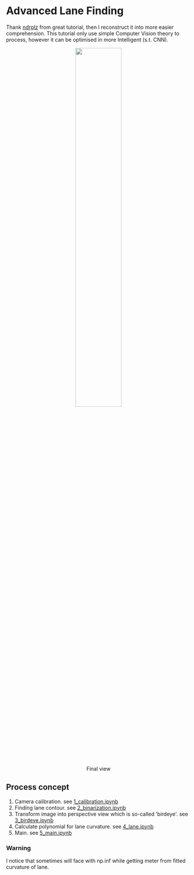 # Advanced Lane Finding
Thank [ndrplz] from great tutorial, then I reconstruct it into more easier comprehension. This tutorial only use simple Computer Vision theory to process, however it can be optimised in more Intelligent (s.t. CNN).

<p align='center'>
<img src='./output/result.gif' width='50%' height='50%'/><br/>
Final view
</p>

## Process concept
1. Camera calibration. see [1_calibration.ipynb]('./1_calibration.ipynb')
2. Finding lane contour. see [2_binarization.ipynb]('./2_binarization.ipynb')
2. Transform image into perspective view which is so-called 'birdeye'. see [3_birdeye.ipynb]('./3_birdeye.ipynb')
4. Calculate polynomial for lane curvature. see [4_lane.ipynb]('./4_lane.ipynb')
5. Main. see [5_main.ipynb](5_main.ipynb)

### Warning
I notice that sometimes will face with np.inf while getting meter from fitted curvature of lane.

[ndrplz]: <https://github.com/ndrplz/self-driving-car/tree/master/project_4_advanced_lane_finding>
